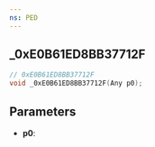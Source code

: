 ```yaml
---
ns: PED
---
```

## _0xE0B61ED8BB37712F

```c
// 0xE0B61ED8BB37712F
void _0xE0B61ED8BB37712F(Any p0);
```

## Parameters
* **p0**:
